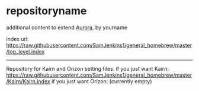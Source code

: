 # repositoryname
additional content to extend [Aurora](https://aurorabuilder.com/), by yourname

index url: https://raw.githubusercontent.com/SamJenkins1/general_homebrew/master/top_level.index

---

Repository for Kairn and Orizon setting files.
if you just want Kairn:
https://raw.githubusercontent.com/SamJenkins1/general_homebrew/master/Kairn/Kairn.index
if you just want Orizon:
(currently empty)
